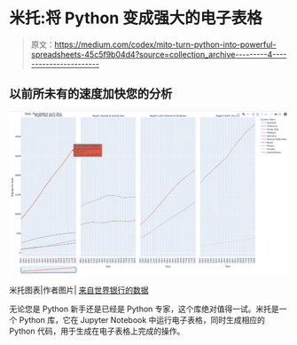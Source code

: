 # 米托:将 Python 变成强大的电子表格

> 原文：<https://medium.com/codex/mito-turn-python-into-powerful-spreadsheets-45c5f9b04d4?source=collection_archive---------4----------------------->

## 以前所未有的速度加快您的分析

![](img/dafce82d63be5c08fb51d13d9c4935af.png)

米托图表|作者图片| [来自世界银行的数据](https://data.worldbank.org/indicator/SP.POP.TOTL)

无论您是 Python 新手还是已经是 Python 专家，这个库绝对值得一试。米托是一个 Python 库，它在 Jupyter Notebook 中运行电子表格，同时生成相应的 Python 代码，用于生成在电子表格上完成的操作。